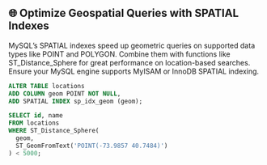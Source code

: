 ## 🌐 Optimize Geospatial Queries with SPATIAL Indexes
MySQL’s SPATIAL indexes speed up geometric queries on supported data types like POINT and POLYGON. Combine them with functions like ST_Distance_Sphere for great performance on location-based searches. Ensure your MySQL engine supports MyISAM or InnoDB SPATIAL indexing.

```sql
ALTER TABLE locations
ADD COLUMN geom POINT NOT NULL,
ADD SPATIAL INDEX sp_idx_geom (geom);

SELECT id, name
FROM locations
WHERE ST_Distance_Sphere(
  geom,
  ST_GeomFromText('POINT(-73.9857 40.7484)')
) < 5000;
```